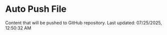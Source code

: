 # Auto Push File

Content that will be pushed to GitHub repository.
Last updated: 07/25/2025, 12:50:32 AM